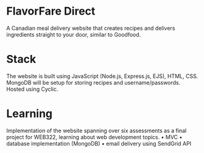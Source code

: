 # FlavorFare Direct
A Canadian meal delivery website that creates recipes and delivers ingredients straight to your door, similar to Goodfood.


# Stack
The website is built using JavaScript (Node.js, Express.js, EJS), HTML, CSS. MongoDB will be setup for storing recipes and username/passwords. Hosted using Cyclic.

# Learning
Implementation of the website spanning over six assessments as a final project for WEB322, learning about web development topics. 
• MVC 
• database implementation (MongoDB)
• email delivery using SendGrid API 
